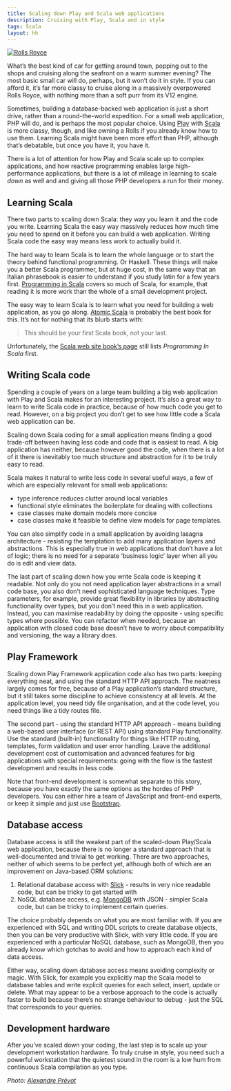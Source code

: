 ```yaml
---
title: Scaling down Play and Scala web applications
description: Cruising with Play, Scala and in style
tags: Scala
layout: hh
---
```


[ ![Rolls Royce](rolls-royce.jpg) ](https://www.flickr.com/photos/alexprevot/8696067685)

What’s the best kind of car for getting around town, popping out to the shops and cruising along the seafront on a warm summer evening? The most basic small car will do, perhaps, but it won’t do it in style. If you can afford it, it’s far more classy to cruise along in a massively overpowered Rolls Royce, with nothing more than a soft purr from its V12 engine.

Sometimes, building a database-backed web application is just a short drive, rather than a round-the-world expedition. For a small web application, PHP will do, and is perhaps the most popular choice. Using 
[Play](http://playframework.com/) with [Scala](http://www.scala-lang.org) is more classy, though, and like owning a Rolls if you already know how to use them. Learning Scala might have been more effort than PHP, although that’s debatable, but once you have it, you have it.

There is a lot of attention for how Play and Scala scale up to complex applications, and how reactive programming enables large high-performance applications, but there is a lot of mileage in learning to scale _down_ as well and and giving all those PHP developers a run for their money.


## Learning Scala

There two parts to scaling down Scala: they way you learn it and the code you write. Learning Scala the easy way massively reduces how much time you need to spend on it before you can build a web application. Writing Scala code the easy way means less work to actually build it.

The hard way to learn Scala is to learn the whole language or to start the theory behind functional programming. Or Haskell. These things will make you a better Scala programmer, but at huge cost, in the same way that an Italian phrasebook is easier to understand if you study latin for a few years first. [Programming in Scala](http://www.artima.com/shop/programming_in_scala_2ed) covers so much of Scala, for example, that reading it is more work than the whole of a small development project.

The easy way to learn Scala is to learn what you need for building a web application, as you go along. 
[Atomic Scala](http://www.atomicscala.com) is probably the best book for this. It’s not for nothing that its blurb starts with:

> This should be your first Scala book, not your last.

Unfortunately, the [Scala web site book’s page](http://www.scala-lang.org/documentation/books.html)
still lists _Programming In Scala_ first.


## Writing Scala code

Spending a couple of years on a large team building a big web application with Play and Scala makes for an interesting project. It’s also a great way to learn to write Scala code in practice, because of how much code you get to read. However, on a big project you don’t get to see how little code a Scala web application can be.

Scaling down Scala coding for a small application means finding a good trade-off between having less code and code that is easiest to read. A big application has neither, because however good the code, when there is a lot of it there is inevitably too much structure and abstraction for it to be truly easy to read.

Scala makes it natural to write less code in several useful ways, a few of which are especially relevant for small web applications:

* type inference reduces clutter around local variables
* functional style eliminates the boilerplate for dealing with collections
* case classes make domain models more concise
* case classes make it feasible to define view models for page templates.

You can also simplify code in a small application by avoiding lasagna architecture - resisting the temptation to add many application layers and abstractions. This is especially true in web applications that don’t have a lot of logic; there is no need for a separate ‘business logic’ layer when all you do is edit and view data.

The last part of scaling down how you write Scala code is keeping it readable. Not only do you not need application layer abstractions in a small code base, you also don’t need sophisticated language techniques. Type parameters, for example, provide great flexibility in libraries by abstracting functionality over types, but you don’t need this in a web application. Instead, you can maximise readability by doing the opposite - using specific types where possible. You can refactor when needed, because an application with closed code base doesn’t have to worry about compatibility and versioning, the way a library does.


## Play Framework

Scaling down Play Framework application code also has two parts: keeping everything neat, and using the standard HTTP API approach. The neatness largely comes for free, because of a Play application’s standard structure, but it still takes some discipline to achieve consistency at all levels. At the application level, you need tidy file organisation, and at the code level, you need things like a tidy routes file.

The second part - using the standard HTTP API approach - means building a web-based user interface (or REST API) using standard Play functionality. Use the standard (built-in) functionality for things like HTTP routing, templates, form validation and user error handling. Leave the additional development cost of customisation and advanced features for big applications with special requirements: going with the flow is the fastest development and results in less code.

Note that front-end development is somewhat separate to this story, because you have exactly the same options as the hordes of PHP developers. You can either hire a team of JavaScript and front-end experts, or keep it simple and just use [Bootstrap](http://getbootstrap.com/).


## Database access

Database access is still the weakest part of the scaled-down Play/Scala web application, because there is no longer a standard approach that is well-documented and trivial to get working. There are two approaches, neither of which seems to be perfect yet, although both of which are an improvement on Java-based ORM solutions:

1. Relational database access with [Slick](http://slick.typesafe.com/) - results in very nice readable code, but can be tricky to get started with
2. NoSQL database access, e.g. [MongoDB](https://www.mongodb.org/) with JSON - simpler Scala code, but can be tricky to implement certain queries.

The choice probably depends on what you are most familiar with. If you are experienced with SQL and writing DDL scripts to create database objects, then you can be very productive with Slick, with very little code. If you are experienced with a particular NoSQL database, such as MongoDB, then you already know which gotchas to avoid and how to approach each kind of data access.

Either way, scaling down database access means avoiding complexity or magic. With Slick, for example you explicitly map the Scala model to database tables and write explicit queries for each select, insert, update or delete. What may appear to be a verbose approach to the code is actually faster to build because there’s no strange behaviour to debug - just the SQL that corresponds to your queries.


## Development hardware

After you’ve scaled down your coding, the last step is to scale up your development workstation hardware. To truly cruise in style, you need such a powerful workstation that the quietest sound in the room is a low hum from continuous Scala compilation as you type.

_Photo: [Alexandre Prévot](https://www.flickr.com/photos/alexprevot/8696067685)_
